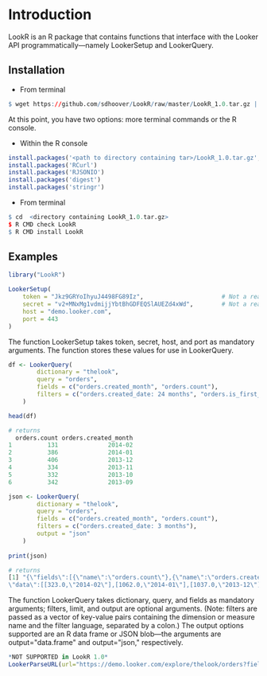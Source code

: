 Introduction
================

LookR is an R package that contains functions that interface with the Looker API programmatically—namely LookerSetup and LookerQuery.

Installation
------------

* From terminal
```R
$ wget https://github.com/sdhoover/LookR/raw/master/LookR_1.0.tar.gz | tar zx
```
At this point, you have two options: more terminal commands or the R console.

* Within the R console 
```R 
install.packages('<path to directory containing tar>/LookR_1.0.tar.gz', repos = NULL, type = 'source')
install.packages('RCurl')
install.packages('RJSONIO')
install.packages('digest')
install.packages('stringr')
```
* From terminal
```R
$ cd  <directory containing LookR_1.0.tar.gz>
$ R CMD check LookR
$ R CMD install LookR
```

Examples
------------

```R
library("LookR")

LookerSetup(
	token = "Jkz9GRYoIhyuJ4498FG89Iz",						# Not a real token
	secret = "v2+MNxMg1vdmijjYbtBhGDFEQSlAUEZd4xWd",		# Not a real secret
	host = "demo.looker.com", 
	port = 443
)
```

The function LookerSetup takes token, secret, host, and port as mandatory arguments. The function stores these values for use in LookerQuery.

```R
df <- LookerQuery(
 		dictionary = "thelook", 
	 	query = "orders", 
 		fields = c("orders.created_month", "orders.count"), 
 		filters = c("orders.created_date: 24 months", "orders.is_first_purchase: Yes")
	)

head(df)

# returns
  orders.count orders.created_month
1          131              2014-02
2          386              2014-01
3          406              2013-12
4          334              2013-11
5          332              2013-10
6          342              2013-09

json <- LookerQuery(
 		dictionary = "thelook", 
	 	query = "orders", 
 		fields = c("orders.created_month", "orders.count"), 
 		filters = c("orders.created_date: 3 months"),
 		output = "json"
	)	
	
print(json)

# returns 
[1] "{\"fields\":[{\"name\":\"orders.count\"},{\"name\":\"orders.created_month\"}],
\"data\":[[323.0,\"2014-02\"],[1062.0,\"2014-01\"],[1037.0,\"2013-12\"]]}"
```
The function LookerQuery takes dictionary, query, and fields as mandatory arguments; filters, limit, and output are optional arguments. (Note: filters are passed as a vector of key-value pairs containing the dimension or measure name and the filter language, separated by a colon.) The output options supported are an R data frame or JSON blob—the arguments are output="data.frame" and output="json," respectively.
```R
*NOT SUPPORTED in LookR 1.0*
LookerParseURL(url="https://demo.looker.com/explore/thelook/orders?fields=orders.count&f[orders.created_date]=30+days&limit=500")
```

